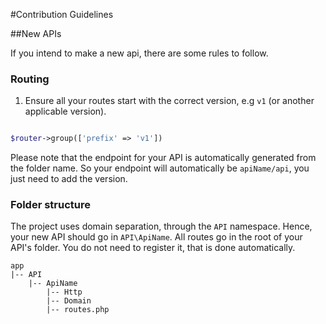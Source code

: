 #Contribution Guidelines

##New APIs

If you intend to make a new api, there are some rules to follow.

### Routing

1. Ensure all your routes start with the correct version, e.g `v1` (or another applicable version).

```php

$router->group(['prefix' => 'v1'])

```

Please note that the endpoint for your API is automatically generated from the folder name. So your endpoint will automatically be `apiName/api`, you just need to add the version.

### Folder structure

The project uses domain separation, through the `API` namespace. Hence, your new API should go in `API\ApiName`. All routes go in the root of your API's folder. You do not need to register it, that is done automatically.

```
app
|-- API
    |-- ApiName
        |-- Http
        |-- Domain
        |-- routes.php
```